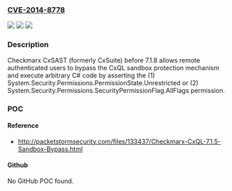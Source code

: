 ### [CVE-2014-8778](https://cve.mitre.org/cgi-bin/cvename.cgi?name=CVE-2014-8778)
![](https://img.shields.io/static/v1?label=Product&message=n%2Fa&color=blue)
![](https://img.shields.io/static/v1?label=Version&message=n%2Fa&color=blue)
![](https://img.shields.io/static/v1?label=Vulnerability&message=n%2Fa&color=brighgreen)

### Description

Checkmarx CxSAST (formerly CxSuite) before 7.1.8 allows remote authenticated users to bypass the CxQL sandbox protection mechanism and execute arbitrary C# code by asserting the (1) System.Security.Permissions.PermissionState.Unrestricted or (2) System.Security.Permissions.SecurityPermissionFlag.AllFlags permission.

### POC

#### Reference
- http://packetstormsecurity.com/files/133437/Checkmarx-CxQL-7.1.5-Sandbox-Bypass.html

#### Github
No GitHub POC found.

